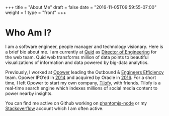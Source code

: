 +++
title = "About Me"
draft = false
date = "2016-11-05T09:59:55-07:00"
weight = 1
type = "front"
+++

# Who Am I?


I am a software engineer, people manager and technology visionary. Here is a brief bio about me. I am currently at [Quid](https://quid.com/) as [Director of Engineering](https://www.linkedin.com/in/amirraminfar) for the web team. Quid web transforms million of data points to beautiful visualizations of information and data powered by big-data analytics.

Previously, I worked at [Opower](https://opower.com/) leading the Outbound & [Engineers Efficiency](https://opower.com/products/energy-efficiency/) team. Opower IPO’ed in [2014](http://www.nasdaq.com/markets/ipos/company/opower-inc-756492-74761) and acquired by Oracle in [2016](https://www.oracle.com/corporate/pressrelease/oracle-buys-opower-050216.html). For a short time, I left Opower to start my own company, [Tilofy](http://www.tilofy.com/), with friends. Tilofy is a real-time search engine which indexes millions of social media content to power nearby insights.

You can find me active on Github working on [phantomjs-node](https://github.com/amir20/phantomjs-node) or my [Stackoverflow](http://stackoverflow.com/users/419075/amir-raminfar) account which I am often active.
